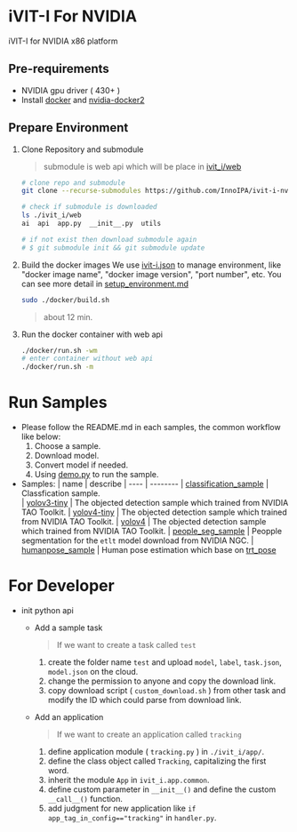 # iVIT-I For NVIDIA
iVIT-I for NVIDIA x86 platform

## Pre-requirements
* NVIDIA gpu driver ( 430+ )
* Install [docker](https://max-c.notion.site/Install-Docker-9a0927c9b8aa4455b66548843246152f) and [nvidia-docker2](https://max-c.notion.site/Install-NVIDIA-Docker-b15e1b2930f646f389675bde6a04c9e2)


## Prepare Environment

1. Clone Repository and submodule
    > submodule is web api which will be place in [ivit_i/web](./ivit_i/web)
    ```bash
    # clone repo and submodule
    git clone --recurse-submodules https://github.com/InnoIPA/ivit-i-nvidia.git && cd ivit-i-nvidia
    
    # check if submodule is downloaded
    ls ./ivit_i/web
    ai  api  app.py  __init__.py  utils

    # if not exist then download submodule again
    # $ git submodule init && git submodule update
    ```

2. Build the docker images
    We use [ivit-i.json](ivit-i.json) to manage environment, like "docker image name", "docker image version", "port number", etc. You can see more detail in [setup_environment.md](docs/setup_environment.md)
    ```bash
    sudo ./docker/build.sh
    ```
    > about 12 min.

3. Run the docker container with web api
    ```bash
    ./docker/run.sh -wm
    # enter container without web api
    ./docker/run.sh -m
    ```

# Run Samples
* Please follow the README.md in each samples, the common workflow like below:
    1. Choose a sample.
    2. Download model.
    3. Convert model if needed.
    4. Using [demo.py](./demo.py) to run the sample.
* Samples:
    | name | describe 
    | ---- | -------- 
    | [classification_sample](task/classification_sample/README.md)    |  Classfication sample.  
    | [yolov3-tiny](task/yolov3-tiny-sample/README.md)   | The objected detection sample which trained from NVIDIA TAO Toolkit.
    | [yolov4-tiny](task/yolov4-tiny-sample/README.md)   | The objected detection sample which trained from NVIDIA TAO Toolkit.
    | [yolov4](task/yolov4-sample/README.md)   | The objected detection sample which trained from NVIDIA TAO Toolkit.
    | [people_seg_sample](task/people_seg_sample/README.md)   | Peopple segmentation for the `etlt` model download from NVIDIA NGC.
    | [humanpose_sample](task/humanpose_sample/README.md) | Human pose estimation which base on [trt_pose](https://github.com/NVIDIA-AI-IOT_pose)


# For Developer
* init python api
    * Add a sample task
        > If we want to create a task called `test`
        
        1. create the folder name `test` and upload `model`, `label`, `task.json`, `model.json` on the cloud.
        2. change the permission to anyone and copy the download link.
        2. copy download script ( `custom_download.sh` ) from other task and modify the ID which could parse from download link.
    
    * Add an application
        > If we want to create an application called `tracking`
        
        1. define application module ( `tracking.py` ) in `./ivit_i/app/`.
        2. define the class object called `Tracking`, capitalizing the first word.
        3. inherit the module `App` in `ivit_i.app.common`.
        4. define custom parameter in `__init__()` and define the custom `__call__()` function.
        5. add judgment for new application like `if app_tag_in_config=="tracking"` in `handler.py`.
    

